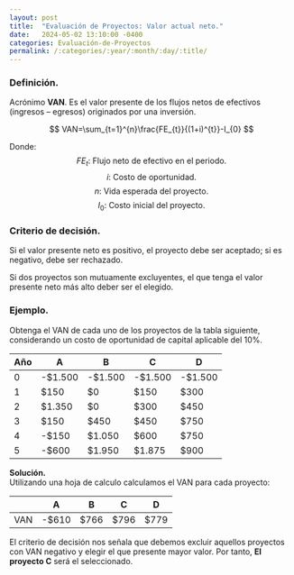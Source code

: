 ```yaml
---
layout: post
title:  "Evaluación de Proyectos: Valor actual neto."
date:   2024-05-02 13:10:00 -0400
categories: Evaluación-de-Proyectos 
permalink: /:categories/:year/:month/:day/:title/
---
```


### Definición.
Acrónimo **VAN**. Es el valor presente de los flujos netos de efectivos (ingresos – egresos) originados por una inversión.

$$ VAN=\sum_{t=1}^{n}\frac{FE_{t}}{(1+i)^{t}}-I_{0} $$

Donde:
$$ FE_{t} \text{: Flujo neto de efectivo en el periodo.} $$
$$ i \text{: Costo de oportunidad.} $$
$$ n \text{: Vida esperada del proyecto.} $$
$$ I_{0} \text{: Costo inicial del proyecto.} $$

### Criterio de decisión.
Si el valor presente neto es positivo, el proyecto debe ser aceptado; si es negativo, debe ser rechazado.

Si dos proyectos son mutuamente excluyentes, el que tenga el valor presente neto más alto deber ser el elegido.

### Ejemplo.
Obtenga el VAN de cada uno de los proyectos de la tabla siguiente, considerando un costo de oportunidad de capital aplicable del 10%.

| Año | A       | B       | C       | D       |
|-----|---------|---------|---------|---------|
| 0   | -$1.500 | -$1.500 | -$1.500 | -$1.500 |
| 1   | $150    | $0      | $150    | $300    |
| 2   | $1.350  | $0      | $300    | $450    |
| 3   | $150    | $450    | $450    | $750    |
| 4   | -$150   | $1.050  | $600    | $750    |
| 5   | -$600   | $1.950  | $1.875  | $900    |

**Solución.**\
Utilizando una hoja de calculo calculamos el VAN para cada proyecto:

|     | A     | B    | C    | D    |
|-----|-------|------|------|------|
| VAN | -$610 | $766 | $796 | $779 |

El criterio de decisión nos señala que debemos excluir aquellos proyectos con VAN negativo y elegir el que presente mayor valor. Por tanto, **El proyecto C** será el seleccionado. 